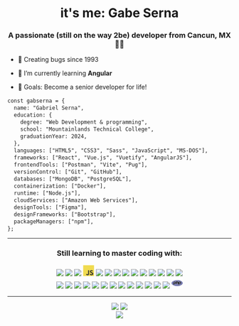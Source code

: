 <h1 align="center">it's me: Gabe Serna</h1>
<h3 align="center">A passionate (still on the way 2be) developer from Cancun, MX 🌴🌊</h3>

- 💾 Creating bugs since 1993

- 🌱 I’m currently learning **Angular**

- 🎯 Goals: Become a senior developer for life!

```
const gabserna = {
  name: "Gabriel Serna",
  education: {
    degree: "Web Development & programming",
    school: "Mountainlands Technical College",
    graduationYear: 2024,
  },
  languages: ["HTML5", "CSS3", "Sass", "JavaScript", "MS-DOS"],
  frameworks: ["React", "Vue.js", "Vuetify", "AngularJS"],
  frontendTools: ["Postman", "Vite", "Pug"],
  versionControl: ["Git", "GitHub"],
  databases: ["MongoDB", "PostgreSQL"],
  containerization: ["Docker"],
  runtime: ["Node.js"],
  cloudServices: ["Amazon Web Services"],
  designTools: ["Figma"],
  designFrameworks: ["Bootstrap"],
  packageManagers: ["npm"],
};

```
<hr>
<div align="center">
        <h3>Still learning to master coding with:</h3>
          <img src="https://cdn.jsdelivr.net/gh/devicons/devicon/icons/html5/html5-original.svg" height="25" />
            <img src="https://cdn.jsdelivr.net/gh/devicons/devicon/icons/css3/css3-original.svg" height="25" />
            <img src="https://cdn.jsdelivr.net/gh/devicons/devicon/icons/sass/sass-original.svg" height="25" />
            <img src="https://raw.githubusercontent.com/devicons/devicon/master/icons/javascript/javascript-original.svg" height="25" />
            <img src="https://cdn.jsdelivr.net/gh/devicons/devicon/icons/react/react-original.svg" height="25" />
            <img src="https://cdn.jsdelivr.net/gh/devicons/devicon/icons/angularjs/angularjs-original.svg" height="25" />
            <img src="https://skillicons.dev/icons?i=aws" height="25" />
            <img src="https://www.vectorlogo.zone/logos/git-scm/git-scm-icon.svg" height="25" />
            <img src="https://skillicons.dev/icons?i=github" height="25" />
            <img src="https://cdn.jsdelivr.net/gh/devicons/devicon/icons/nodejs/nodejs-original.svg" height="25" />
            <img src="https://cdn.jsdelivr.net/gh/devicons/devicon/icons/npm/npm-original-wordmark.svg" height="25" />
            <img src="https://cdn.jsdelivr.net/gh/devicons/devicon/icons/docker/docker-original.svg" height="25" />
            <img src="https://cdn.jsdelivr.net/gh/devicons/devicon/icons/mongodb/mongodb-original.svg" height="25" />
            <img src="https://cdn.jsdelivr.net/gh/devicons/devicon/icons/postgresql/postgresql-original.svg" height="25" /><br>
            <img src="https://cdn.jsdelivr.net/gh/devicons/devicon/icons/figma/figma-original.svg" height="25" />
            <img src="https://cdn.jsdelivr.net/gh/devicons/devicon/icons/bootstrap/bootstrap-original.svg" height="25" />
            <img src="https://cdn.jsdelivr.net/gh/devicons/devicon/icons/msdos/msdos-original.svg" height="25" />
            <img src="https://cdn.jsdelivr.net/gh/devicons/devicon/icons/slack/slack-original.svg" height="25" />
            <img src="https://cdn.jsdelivr.net/gh/devicons/devicon/icons/vscode/vscode-original.svg" height="25" />
            <img src="https://cdn.jsdelivr.net/gh/devicons/devicon/icons/vuejs/vuejs-original.svg" height="25" />
            <img src="https://cdn.jsdelivr.net/gh/devicons/devicon/icons/vuetify/vuetify-original.svg" height="25" />
            <img src="https://skillicons.dev/icons?i=postman" height="25" />
            <img src="https://cdn.worldvectorlogo.com/logos/pug.svg" height="25" />
            <img src="https://skillicons.dev/icons?i=vite" height="25" />
          <img src="https://www.vectorlogo.zone/logos/jasmine/jasmine-icon.svg" height="25" />
          <img src="https://raw.githubusercontent.com/detain/svg-logos/780f25886640cef088af994181646db2f6b1a3f8/svg/karma.svg" height="25" />
          <img src="https://www.vectorlogo.zone/logos/kubernetes/kubernetes-icon.svg" height="25" />
          <img src="https://raw.githubusercontent.com/devicons/devicon/master/icons/php/php-original.svg" height="25" />
        </div>
<hr>
    
<div align="center">
        <img  width="405em" src="https://github-readme-stats.vercel.app/api/top-langs?username=gabserna&show_icons=true&locale=en&layout=compact&theme=tokyonight&langs_count=8&border_radius=0&hide_border=true&card_width=300" />
        <img width="400em" src="https://github-readme-streak-stats.herokuapp.com/?user=gabserna&theme=tokyonight&show_icons=true&border_radius=0&hide_border=true&card_width=350"/>
    </div>





<div align="center">
  <img src="https://profile-counter.glitch.me/gabserna/count.svg?"  />
</div>
